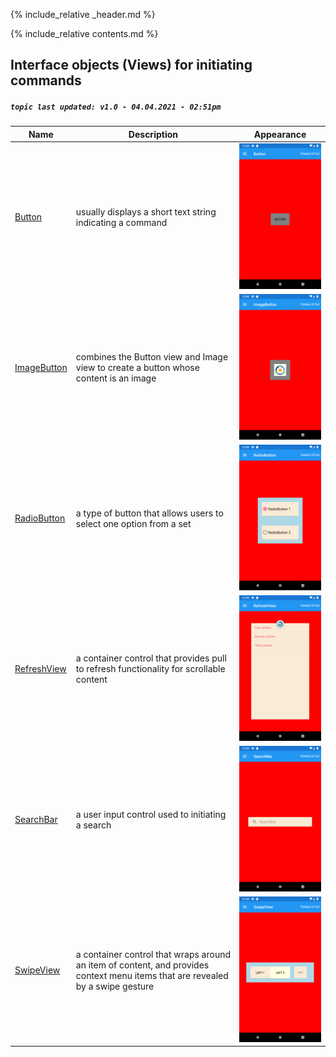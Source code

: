 {% include_relative _header.md %}

{% include_relative contents.md %}

Interface objects (Views) for initiating commands
------
##### `topic last updated: v1.0 - 04.04.2021 - 02:51pm`

| Name                                             | Description                                                                                                                    | Appearance                                                        |
|--------------------------------------------------|--------------------------------------------------------------------------------------------------------------------------------|-------------------------------------------------------------------|
| [Button](view-if-ini-Button.md)           | usually displays a short text string indicating a command                                                                      | <img src="images/views/Button-adr-styled.png" width="300">        |
| [ImageButton](view-if-ini-ImageButton.md) | combines the Button view and Image view to create a button whose content is an image                                           | <img src="images/views/ImageButton-adr-styled.png" width="300">   |
| [RadioButton](view-if-ini-RadioButton.md) | a type of button that allows users to select one option from a set                                                             | <img src="images/views/RadioButton-adr-styled.png" width="300">   |
| [RefreshView](view-if-ini-RefreshView.md) | a container control that provides pull to refresh functionality for scrollable content                                         | <img src="images/views/RefreshView-adr-styled.png" width="300">   |
| [SearchBar](view-if-ini-SearchBar.md)     | a user input control used to initiating a search                                                                               | <img src="images/views/SearchBar-adr-styled.png" width="300">     |
| [SwipeView](view-if-ini-SwipeView.md)     | a container control that wraps around an item of content, and provides context menu items that are revealed by a swipe gesture | <img src="images/views/SwipeView-adr-styled.png" width="300">     |